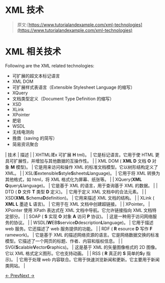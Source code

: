 # XML 技术

> 原文:[https://www.tutorialandexample.com/xml-technologies](https://www.tutorialandexample.com/xml-technologies)

# XML 相关技术

Following are the XML related technologies:

*   可扩展的超文本标记语言
*   XML DOM
*   可扩展样式表语言（Extensible Stylesheet Language 的缩写）
*   XQuery
*   文档类型定义（Document Type Definition 的缩写）
*   XSD
*   XLink
*   XPointer
*   肥皂
*   WSDL
*   无线电测向
*   挽救（saving 的简写）
*   简易资讯聚合

| 技术 | 描述 |
| XHTML(**E**x 可扩展 **H** tml)。 | 它是标记语言。它用于使 HTML 更具可扩展性，并增加与其他数据的互操作性。 |
| XML DOM ( **XML D** 文档 **O** 对象 **M** 模型)。 | 它是用来访问和操作 XML 的标准文档模型。它以树形结构定义了 XML。 |
| XSL(**E**extensible**S**style**S**sheets**L**language)。 | 它用于将 XML 转换为其他格式，如 html，将 XML 格式化为屏幕、纸张等。 |
| XQuery(**XML Q**query**L**language)。 | 它是基于 XML 的语言，用于查询基于 XML 的数据。 |
| DTD ( **D** 文件 **T** 类型 **D** 定义)。 | 它用于定义 XML 文档中的合法元素。 |
| XSD(**XML S**chema**D**definition)。 | 它用来描述 XML 文档的结构。 |
| XLink ( **XML L** 墨迹 **L** 语言)。 | 它用于在 XML 文档中创建超链接。 |
| XPointer。 | XPointer 使用 XPath 表达式在 XML 文档中导航。它允许链接指向 XML 文档特定部分。 |
| SOAP ( **S** 实现 **O** 对象 **A** 访问 **P** 协议)。 | 这是一种用于访问网络服务的协议。 |
| WSDL(**W**EB**S**service**D**description**L**language)。 | 它用于描述 web 服务。它还描述了 web 服务提供的功能。 |
| RDF ( **R** esource **D** 写作 **F** ramework)。 | 它是基于 XML 的描述网络资源的语言。它是网络数据交换的标准模型。它描述了一个网页的标题、作者、内容和版权信息。 |
| SVG(**S**calable**V**ector**G**raphics)。 | 这是基于 XML 的矢量图像格式的 2D 图像。它以 XML 格式定义图形。它也支持动画。 |
| RSS ( **R** 真正的 **S** 简单的**S**y 指示)。 | 它用于处理 web 内容联合。它用于快速浏览新闻和更新。它主要用于新闻类网站。 |

[← Prev](https://www.tutorialandexample.com/syntax)[Next →](https://www.tutorialandexample.com/xml-documents)